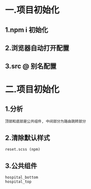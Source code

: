 # 一.项目初始化
## 1.npm i 初始化

## 2.浏览器自动打开配置

## 3.src @ 别名配置

# 二.项目初始化
## 1.分析
	顶部和底部是公共组件, 中间部分为路由跳转部分

## 2.清除默认样式
	reset.scss (npm)

## 3.公共组件
	hospital_bottom
	hospital_top


